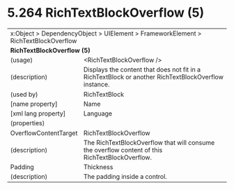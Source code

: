<html dir="LTR" xmlns:mshelp="http://msdn.microsoft.com/mshelp" xmlns:ddue="http://ddue.schemas.microsoft.com/authoring/2003/5" xmlns:xlink="http://www.w3.org/1999/xlink" xmlns:tool="http://www.microsoft.com/tooltip">

<body>
 <input type="hidden" id="userDataCache" class="userDataStyle">
 <input type="hidden" id="hiddenScrollOffset">
 <img id="dropDownImage" style="display:none; height:0; width:0;" src="../local/drpdown.gif">
 <img id="dropDownHoverImage" style="display:none; height:0; width:0;" src="../local/drpdown_orange.gif">
 <img id="collapseImage" style="display:none; height:0; width:0;" src="../local/collapse.gif">
 <img id="expandImage" style="display:none; height:0; width:0;" src="../local/exp.gif">
 <img id="collapseAllImage" style="display:none; height:0; width:0;" src="../local/collall.gif">
 <img id="expandAllImage" style="display:none; height:0; width:0;" src="../local/expall.gif">
 <img id="copyImage" style="display:none; height:0; width:0;" src="../local/copycode.gif">
 <img id="copyHoverImage" style="display:none; height:0; width:0;" src="../local/copycodeHighlight.gif">
 <div id="header"><h1 class="heading">5.264 RichTextBlockOverflow (5)</h1></div>

 <div id="mainSection">
 <div id="mainBody">
 <div id="allHistory" class="saveHistory" onsave="saveAll()" onload="loadAll()"></div>
 <p xmlns:wsd="http://wsdev.schemas.microsoft.com/authoring/2008/2" xmlns:msxsl="urn:schemas-microsoft-com:xslt" xmlns:script="urn:script" xmlns:build="urn:build">
 </p>
 <div id="sectionSection0" class="section" name="collapseableSection">
 <content xmlns="http://ddue.schemas.microsoft.com/authoring/2003/5" xmlns:wsd="http://wsdev.schemas.microsoft.com/authoring/2008/2" xmlns:msxsl="urn:schemas-microsoft-com:xslt" xmlns:script="urn:script" xmlns:build="urn:build">
 </content>
 </div>
 <div id="sectionSection1" class="section" name="collapseableSection">
 <content xmlns="http://ddue.schemas.microsoft.com/authoring/2003/5" xmlns:wsd="http://wsdev.schemas.microsoft.com/authoring/2008/2" xmlns:msxsl="urn:schemas-microsoft-com:xslt" xmlns:script="urn:script" xmlns:build="urn:build">
 <table class="ProtocolAuthoredTable" xmlns="">
 <tr><td colspan="2">
<mshelp:link keywords="55aacd72-e114-4aa1-b774-3f7ded5e1f7d" tabindex="0">x:Object</mshelp:link> &gt; <mshelp:link keywords="c4d521a5-4c74-448c-997c-0e9e9c99e9b7" tabindex="0">DependencyObject</mshelp:link> &gt; <mshelp:link keywords="053e800a-9c26-4d47-8d3f-4262d9420ea6" tabindex="0">UIElement</mshelp:link> &gt; <mshelp:link keywords="77d2aa00-6f1c-4b4b-9b97-7292afdb6ba3" tabindex="0">FrameworkElement</mshelp:link> &gt; <mshelp:link keywords="0256532b-7dc6-44d1-8912-a40cbcdcb67a" tabindex="0">RichTextBlockOverflow</mshelp:link> </td>
 </tr>
 <tr><td colspan="2">
 <b>RichTextBlockOverflow (5)</b> </td>
 </tr>
 <tr><td><div class="indent0">(usage)</div></td>
 <td>&lt;RichTextBlockOverflow /&gt;</td>
 </tr>
 <tr><td><div class="indent0">(description)</div></td>
 <td>Displays the content that does not fit in a RichTextBlock or another RichTextBlockOverflow instance.</td>
 </tr>
 <tr><td><div class="indent0">(used by)</div></td>
 <td><mshelp:link keywords="6df1e554-c247-4a52-9aed-5e66a6847bff" tabindex="0">RichTextBlock</mshelp:link></td>
 </tr>
 <tr><td><div class="indent0">[name property]</div></td>
 <td><mshelp:link keywords="eef161d8-02b9-4cb8-a1c3-c509d4caee31" tabindex="0">Name</mshelp:link></td>
 </tr>
 <tr><td><div class="indent0">[xml lang property]</div></td>
 <td><mshelp:link keywords="eef161d8-02b9-4cb8-a1c3-c509d4caee31" tabindex="0">Language</mshelp:link></td>
 </tr>
 <tr><td><div class="indent0">(properties)</div></td>
 <td></td>
 </tr>
 <tr><td><div class="indent2">OverflowContentTarget</div></td>
 <td><mshelp:link keywords="0256532b-7dc6-44d1-8912-a40cbcdcb67a" tabindex="0">RichTextBlockOverflow</mshelp:link></td>
 </tr>
 <tr><td><div class="indent4">(description)</div></td>
 <td>The RichTextBlockOverflow that will consume the overflow content of this RichTextBlockOverflow.</td>
 </tr>
 <tr><td><div class="indent2">Padding</div></td>
 <td><mshelp:link keywords="5101ca90-48bf-4c8b-aef9-fc8d10a94dd1" tabindex="0">Thickness</mshelp:link></td>
 </tr>
 <tr><td><div class="indent4">(description)</div></td>
 <td>The padding inside a control.</td>
 </tr>
</table>
 </content>
 </div>
 <!--[if gte IE 5]>
 <tool:tip element="languageFilterToolTip" avoidmouse="false"/>
 <![endif]-->
 </div>
 <a name="feedback"></a><span></span>
 </div>
</body></html>
